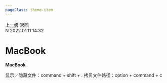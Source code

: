 ```yaml
---
pageClass: theme-item
---
```

<div class="extend-header">
    <div class="info">
        <div class="record">
            <a class="back" href="./">上一级</a>
            <a class="back" href="./">返回</a>
        </div>        
        <div class="mini">
            <span>N 2022.01.11 14:32</span>
        </div>
    </div>
    <div class="content"></div>
</div>
<div class="content-header">
<h1>MacBook</h1><strong>MacBook</strong>
</div>
<div class="static-content">

显示／隐藏文件：command + shift + .
拷贝文件路径：option + command + c

</div>